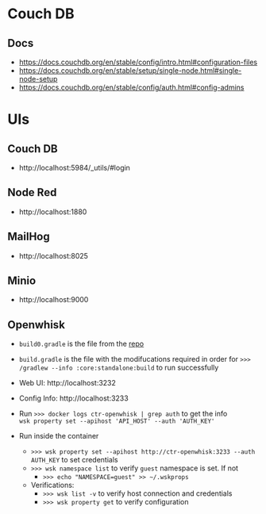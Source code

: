 # Couch DB
## Docs
- https://docs.couchdb.org/en/stable/config/intro.html#configuration-files
- https://docs.couchdb.org/en/stable/setup/single-node.html#single-node-setup
- https://docs.couchdb.org/en/stable/config/auth.html#config-admins


# UIs
## Couch DB
- http://localhost:5984/_utils/#login

## Node Red
- http://localhost:1880

## MailHog
- http://localhost:8025

## Minio
- http://localhost:9000

## Openwhisk
- `build0.gradle` is the file from the [repo](https://github.com/apache/openwhisk/blob/master/core/standalone/build.gradle)
- `build.gradle` is the file with the modifucations required in order for `>>> /gradlew --info :core:standalone:build` to run successfully

- Web UI: http://localhost:3232
- Config Info: http://localhost:3233
- Run `>>> docker logs ctr-openwhisk | grep auth` to get the info  
  `wsk property set --apihost 'API_HOST' --auth 'AUTH_KEY'`
- Run inside the container
  - `>>> wsk property set --apihost http://ctr-openwhisk:3233 --auth AUTH_KEY` to set credentials
  - `>>> wsk namespace list` to verify `guest` namespace is set. If not
    - `>>> echo "NAMESPACE=guest" >> ~/.wskprops`
  - Verifications:
    - `>>> wsk list -v` to verify host connection and credentials
    - `>>> wsk property get` to verify configuration